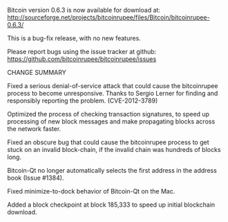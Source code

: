 Bitcoin version 0.6.3 is now available for download at:
  http://sourceforge.net/projects/bitcoinrupee/files/Bitcoin/bitcoinrupee-0.6.3/

This is a bug-fix release, with no new features.

Please report bugs using the issue tracker at github:
  https://github.com/bitcoinrupee/bitcoinrupee/issues

CHANGE SUMMARY

Fixed a serious denial-of-service attack that could cause the
bitcoinrupee process to become unresponsive. Thanks to Sergio Lerner
for finding and responsibly reporting the problem. (CVE-2012-3789)

Optimized the process of checking transaction signatures, to
speed up processing of new block messages and make propagating
blocks across the network faster.

Fixed an obscure bug that could cause the bitcoinrupee process to get
stuck on an invalid block-chain, if the invalid chain was
hundreds of blocks long.

Bitcoin-Qt no longer automatically selects the first address
in the address book (Issue #1384).

Fixed minimize-to-dock behavior of Bitcoin-Qt on the Mac.

Added a block checkpoint at block 185,333 to speed up initial
blockchain download.

